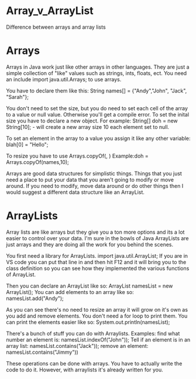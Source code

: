 # Array_v_ArrayList
Difference between arrays and array lists

# Arrays
Arrays in Java work just like other arrays in other languages. They are just a simple collection of "like" values such as strings, ints,
floats, ect. 
You need an include import java.util.Arrays; to use arrays. 

You have to declare them like this:
String names[] = {"Andy","John", "Jack", "Sarah"};

You don't need to set the size, but you do need to set each cell of the array to a value or null value. Otherwise you'll get a compile error. 
To set the inital size you have to declare a new object. 
For example:
String[] doh = new String[10]; - will create a new array size 10 each element set to null. 

To set an element in the array to a value you assign it like any other variable:
blah[0] = "Hello";

To resize you have to use Arrays.copyOf(<array to copy>, <new size>)
Example:doh = Arrays.copyOf(names,10);

Arrays are good data structures for simplistic things. Things that you just need a place to put your data that you aren't going to modify or move around. If you need to modify, move data around or do other things then I would suggest a different data structure like an ArrayList. 

# ArrayLists
Array lists are like arrays but they give you a ton more options and its a lot easier to control over your data. I'm sure in the bowls of Java ArrayLists are just arrays and they are doing all the work for you behind the scenes. 

You first need a library for ArrayLists. import java.util.ArrayList; If you are in VS code you can put that line in and then hit F12 and it will bring you to the class definition so you can see how they implemented the various functions of ArrayList. 

Then you can declare an ArrayList like so: ArrayList<String> namesList = new ArrayList<String>();
You can add elements to an array like so:
namesList.add("Andy");

As you can see there's no need to resize an array it will grow on it's own as you add and remove elements. 
You don't need a for loop to print them. You can print the elements easier like so: System.out.println(namesList); 

There's a bunch of stuff you can do with Arraylists. 
Examples:
find what number an element is: namesList.indexOf("John"));
Tell if an element is in an array list: namesList.contains("Jack"));
remove an element: namesList.contains("Jimmy")) 

These operations can be done with arrays. You have to actually write the code to do it. However, with arraylists it's already written for you. 





